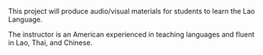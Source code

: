 This project will produce audio/visual materials for students to learn the Lao Language.

The instructor is an American experienced in teaching languages and fluent in Lao, Thai, and Chinese.
